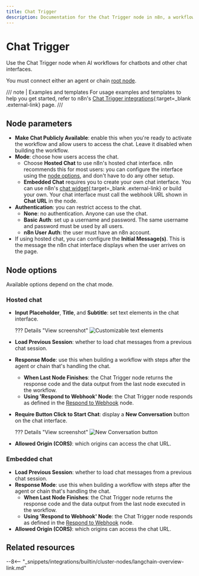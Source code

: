 ```yaml
---
title: Chat Trigger
description: Documentation for the Chat Trigger node in n8n, a workflow automation platform. Includes guidance on usage, and links to examples.
---
```


# Chat Trigger

Use the Chat Trigger node when AI workflows for chatbots and other chat interfaces.

You must connect either an agent or chain [root node](/integrations/builtin/cluster-nodes/root-nodes/).


///  note  | Examples and templates
For usage examples and templates to help you get started, refer to n8n's [Chat Trigger integrations](https://n8n.io/integrations/chat-trigger/){:target=_blank .external-link} page.
///

## Node parameters

* **Make Chat Publicly Available**: enable this when you're ready to activate the workflow and allow users to access the chat. Leave it disabled when building the workflow.
* **Mode**: choose how users access the chat. 
	* Choose **Hosted Chat** to use n8n's hosted chat interface. n8n recommends this for most users: you can configure the interface using the [node options](#node-options), and don't have to do any other setup.
	* **Embedded Chat** requires you to create your own chat interface. You can use n8n's [chat widget](https://www.npmjs.com/package/@n8n/chat){:target=_blank .external-link} or build your own. Your chat interface must call the webhook URL shown in **Chat URL** in the node.
* **Authentication**: you can restrict access to the chat.
	* **None**: no authentication. Anyone can use the chat.
	* **Basic Auth**: set up a username and password. The same username and password must be used by all users.
	* **n8n User Auth**: the user must have an n8n account.
* If using hosted chat, you can configure the **Initial Message(s)**. This is the message the n8n chat interface displays when the user arrives on the page.

## Node options

Available options depend on the chat mode.

### Hosted chat

* **Input Placeholder**, **Title**, and **Subtitle**: set text elements in the chat interface.

	??? Details "View screenshot"
		![Customizable text elements](/_images/integrations/builtin/core-nodes/chat-trigger/hosted-text-elements.png)

* **Load Previous Session**: whether to load chat messages from a previous chat session.
* **Response Mode**: use this when building a workflow with steps after the agent or chain that's handling the chat.
	* **When Last Node Finishes**: the Chat Trigger node returns the response code and the data output from the last node executed in the workflow.
	* **Using 'Respond to Webhook' Node**: the Chat Trigger node responds as defined in the [Respond to Webhook](/integrations/builtin/core-nodes/n8n-nodes-base.respondtowebhook/) node.
* **Require Button Click to Start Chat**: display a **New Conversation** button on the chat interface.

	??? Details "View screenshot"
		![New Conversation button](/_images/integrations/builtin/core-nodes/chat-trigger/new-conversation-button.png)
		
* **Allowed Origin (CORS)**: which origins can access the chat URL.

### Embedded chat

* **Load Previous Session**: whether to load chat messages from a previous chat session.
* **Response Mode**: use this when building a workflow with steps after the agent or chain that's handling the chat.
	* **When Last Node Finishes**: the Chat Trigger node returns the response code and the data output from the last node executed in the workflow.
	* **Using 'Respond to Webhook' Node**: the Chat Trigger node responds as defined in the [Respond to Webhook](/integrations/builtin/core-nodes/n8n-nodes-base.respondtowebhook/) node.
* **Allowed Origin (CORS)**: which origins can access the chat URL.

## Related resources

--8<-- "_snippets/integrations/builtin/cluster-nodes/langchain-overview-link.md"
